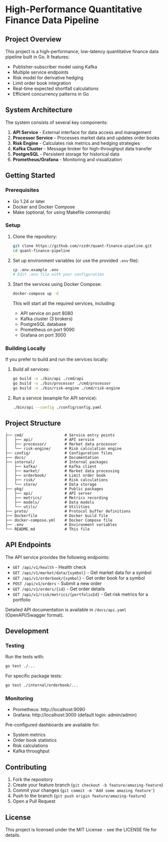 # High-Performance Quantitative Finance Data Pipeline

## Project Overview

This project is a high-performance, low-latency quantitative finance data pipeline built in Go. It features:

- Publisher-subscriber model using Kafka
- Multiple service endpoints
- Risk model for derivative hedging
- Limit order book integration
- Real-time expected shortfall calculations
- Efficient concurrency patterns in Go

## System Architecture

The system consists of several key components:

1. **API Service** - External interface for data access and management
2. **Processor Service** - Processes market data and updates order books
3. **Risk Engine** - Calculates risk metrics and hedging strategies
4. **Kafka Cluster** - Message broker for high-throughput data transfer
5. **PostgreSQL** - Persistent storage for historical data
6. **Prometheus/Grafana** - Monitoring and visualization

## Getting Started

### Prerequisites

- Go 1.24 or later
- Docker and Docker Compose
- Make (optional, for using Makefile commands)

### Setup

1. Clone the repository:
   ```bash
   git clone https://github.com/rzzdr/quant-finance-pipeline.git
   cd quant-finance-pipeline
   ```

2. Set up environment variables (or use the provided `.env` file):
   ```bash
   cp .env.example .env
   # Edit .env file with your configuration
   ```

3. Start the services using Docker Compose:
   ```bash
   docker-compose up -d
   ```

   This will start all the required services, including:
   - API service on port 8080
   - Kafka cluster (3 brokers)
   - PostgreSQL database
   - Prometheus on port 9090
   - Grafana on port 3000

### Building Locally

If you prefer to build and run the services locally:

1. Build all services:
   ```bash
   go build -o ./bin/api ./cmd/api
   go build -o ./bin/processor ./cmd/processor
   go build -o ./bin/risk-engine ./cmd/risk-engine
   ```

2. Run a service (example for API service):
   ```bash
   ./bin/api --config ./config/config.yaml
   ```

## Project Structure

```
├── cmd/                  # Service entry points
│   ├── api/              # API service
│   ├── processor/        # Market data processor
│   └── risk-engine/      # Risk calculation engine
├── config/               # Configuration files
├── docs/                 # Documentation
├── internal/             # Internal packages
│   ├── kafka/            # Kafka client
│   ├── market/           # Market data processing
│   ├── orderbook/        # Limit order book
│   ├── risk/             # Risk calculations
│   └── store/            # Data storage
├── pkg/                  # Public packages
│   ├── api/              # API server
│   ├── metrics/          # Metrics recording
│   ├── models/           # Data models
│   └── utils/            # Utilities
├── proto/                # Protocol buffer definitions
├── Dockerfile            # Docker build file
├── docker-compose.yml    # Docker Compose file
├── .env                  # Environment variables
└── README.md             # This file
```

## API Endpoints

The API service provides the following endpoints:

- `GET /api/v1/health` - Health check
- `GET /api/v1/market/data/{symbol}` - Get market data for a symbol
- `GET /api/v1/orderbook/{symbol}` - Get order book for a symbol
- `POST /api/v1/orders` - Submit a new order
- `GET /api/v1/orders/{id}` - Get order details
- `GET /api/v1/risk/metrics/{portfolioId}` - Get risk metrics for a portfolio

Detailed API documentation is available in `/docs/api.yaml` (OpenAPI/Swagger format).

## Development

### Testing

Run the tests with:

```bash
go test ./...
```

For specific package tests:

```bash
go test ./internal/orderbook/...
```

### Monitoring

- Prometheus: http://localhost:9090
- Grafana: http://localhost:3000 (default login: admin/admin)

Pre-configured dashboards are available for:
- System metrics
- Order book statistics
- Risk calculations
- Kafka throughput

## Contributing

1. Fork the repository
2. Create your feature branch (`git checkout -b feature/amazing-feature`)
3. Commit your changes (`git commit -m 'Add some amazing feature'`)
4. Push to the branch (`git push origin feature/amazing-feature`)
5. Open a Pull Request

## License

This project is licensed under the MIT License - see the LICENSE file for details.

